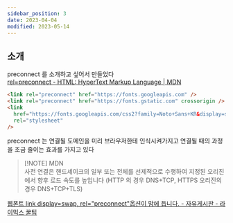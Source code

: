 ```yaml
---
sidebar_position: 3
date: 2023-04-04
modified: 2023-05-14
---
```


## 소개

preconnect 를 소개하고 싶어서 만들었다  
[rel=preconnect - HTML: HyperText Markup Language | MDN](https://developer.mozilla.org/en-US/docs/Web/HTML/Attributes/rel/preconnect)

```html
<link rel="preconnect" href="https://fonts.googleapis.com" />
<link rel="preconnect" href="https://fonts.gstatic.com" crossorigin />
<link
  href="https://fonts.googleapis.com/css2?family=Noto+Sans+KR&display=swap"
  rel="stylesheet"
/>
```

preconnect 는 연결될 도메인을 미리 브라우저한테 인식시켜가지고 연결될 때의 과정을 조금 줄이는 효과를 가지고 있다

> [!NOTE] MDN  
> 사전 연결은 핸드셰이크의 일부 또는 전체를 선제적으로 수행하여 지정된 오리진에서 향후 로드 속도를 높입니다 (HTTP 의 경우 DNS+TCP, HTTPS 오리진의 경우 DNS+TCP+TLS)

[웹폰트 link display=swap, rel="preconnect"옵션이 맘에 듭니다. - 자유게시판 - 라이믹스 꿀팁](https://rxtip.kr/free/6359)
